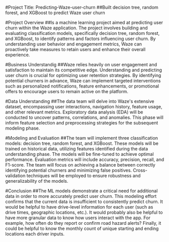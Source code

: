 #Project Title: Predicting-Waze-user-churn
##Built decision tree, random forest, and XGBoost to predict Waze user churn

#Project Overview
##Is a machine learning project aimed at predicting user churn within the Waze application. The project involves building and evaluating classification models, specifically decision tree, random forest, and XGBoost, to identify patterns and factors influencing user churn. By understanding user behavior and engagement metrics, Waze can proactively take measures to retain users and enhance their overall experience.

#Business Understandig
##Waze relies heavily on user engagement and satisfaction to maintain its competitive edge. Understanding and predicting user churn is crucial for optimizing user retention strategies. By identifying potential churners in advance, Waze can implement targeted interventions such as personalized notifications, feature enhancements, or promotional offers to encourage users to remain active on the platform.

#Data Understanding
##The data team will delve into Waze's extensive dataset, encompassing user interactions, navigation history, feature usage, and other relevant metrics. Exploratory data analysis (EDA) will be conducted to uncover patterns, correlations, and anomalies. This phase will inform feature selection and preprocessing strategies for the subsequent modeling phase.

#Modeling and Evaluation
##The team will implement three classification models: decision tree, random forest, and XGBoost. These models will be trained on historical data, utilizing features identified during the data understanding phase. The models will be fine-tuned to achieve optimal performance. Evaluation metrics will include accuracy, precision, recall, and F1-score. The team will focus on achieving a balance between correctly identifying potential churners and minimizing false positives. Cross-validation techniques will be employed to ensure robustness and generalizability of the models.

#Conclusion
##The ML models demonstrate a critical need for additional data in order to more accurately predict user churn. This modeling effort confirms that the current data is insufficient to consistently predict churn. It would be helpful to have drive-level information for each user (such as drive times, geographic locations, etc.). It would probably also be helpful to have more granular data to know how users interact with the app. For example, how often do they report or confirm road hazard alerts? Finally, it could be helpful to know the monthly count of unique starting and ending locations each driver inputs.
